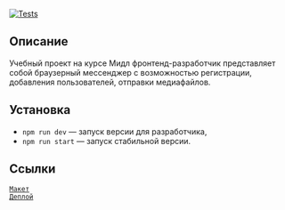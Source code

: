 [![Tests](https://github.com/Leliya/middle.messenger.praktikum.yandex/actions/workflows/tests.yml/badge.svg)](https://github.com/Leliya/middle.messenger.praktikum.yandex/actions/workflows/tests.yml)

## Описание

Учебный проект на курсе Мидл фронтенд-разработчик представляет собой браузерный мессенджер с возможностью регистрации, добавления пользователей, отправки медиафайлов.

## Установка

- `npm run dev` — запуск версии для разработчика,
- `npm run start` — запуск стабильной версии.

## Ссылки

[`Макет`](https://disk.yandex.ru/d/ApEgul2p-6u6Tg)  
[`Деплой`]()
